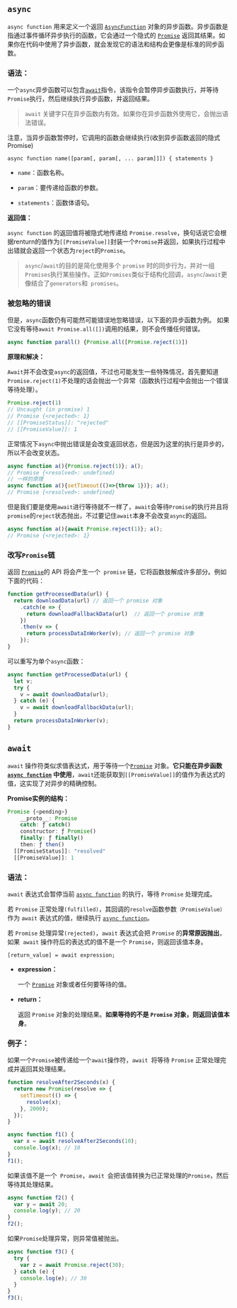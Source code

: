 ## `async`

`async function` 用来定义一个返回 [`AsyncFunction`](https://developer.mozilla.org/zh-CN/docs/Web/JavaScript/Reference/Global_Objects/AsyncFunction) 对象的异步函数。异步函数是指通过事件循环异步执行的函数，它会通过一个隐式的 [`Promise`](https://developer.mozilla.org/zh-CN/docs/Web/JavaScript/Reference/Global_Objects/Promise) 返回其结果。如果你在代码中使用了异步函数，就会发现它的语法和结构会更像是标准的同步函数。

### 语法：

一个`async`异步函数可以包含[`await`](https://developer.mozilla.org/zh-CN/docs/Web/JavaScript/Reference/Operators/await)指令，该指令会暂停异步函数执行，并等待`Promise`执行，然后继续执行异步函数，并返回结果。

> `await` 关键字只在异步函数内有效。如果你在异步函数外使用它，会抛出语法错误。

注意，当异步函数暂停时，它调用的函数会继续执行(收到异步函数返回的隐式Promise)

```
async function name([param[, param[, ... param]]]) { statements }
```

- `name`：函数名称。

- `param`：要传递给函数的参数。

- `statements`：函数体语句。

**返回值：**

`async function` 的返回值将被隐式地传递给 `Promise.resolve`，换句话说它会根据renturn的值作为`[[PromiseValue]]`封装一个`Promise`并返回，如果执行过程中出错就会返回一个状态为`reject`的`Promise`。

> `async`/`await`的目的是简化使用多个 `promise` 时的同步行为，并对一组 `Promises`执行某些操作。正如`Promises`类似于结构化回调，`async`/`await`更像结合了`generators`和` promises`。

### 被忽略的错误

但是，`async`函数仍有可能然可能错误地忽略错误，以下面的异步函数为例。 如果它没有等待`await Promise.all([])`调用的结果，则不会传播任何错误。

```js
async function parall() {Promise.all([Promise.reject(1)])
```

**原理和解决：**

`Await`并不会改变`async`的返回值，不过也可能发生一些特殊情况，首先要知道`Promise.reject(1)`不处理的话会抛出一个异常（函数执行过程中会抛出一个错误等待处理）。

```js
Promise.reject(1)
// Uncaught (in promise) 1
// Promise {<rejected>: 1}
// [[PromiseStatus]]: "rejected"
// [[PromiseValue]]: 1
```

正常情况下`async`中抛出错误是会改变返回状态，但是因为这里的执行是异步的，所以不会改变状态。

```js
async function a(){Promise.reject(1)}; a();
// Promise {<resolved>: undefined)
// 一样的原理
async function a(){setTimeout(()=>{throw 1})}; a();
// Promise {<resolved>: undefined}
```

但是我们要是使用`await`进行等待就不一样了，`await`会等待`Promise`的执行并且将`promise`的`reject`状态抛出，不过要记住`await`本身不会改变`async`的返回。

```js
async function a(){await Promise.reject(1)}; a();
// Promise {<rejected>: 1}
```

### 改写`Promise`链

返回 [`Promise`](https://developer.mozilla.org/zh-CN/docs/Web/JavaScript/Reference/Global_Objects/Promise)的 API 将会产生一个` promise` 链，它将函数肢解成许多部分。例如下面的代码：

```js
function getProcessedData(url) {
  return downloadData(url) // 返回一个 promise 对象
    .catch(e => {
      return downloadFallbackData(url)  // 返回一个 promise 对象
    })
    .then(v => {
      return processDataInWorker(v); // 返回一个 promise 对象
    });
}
```

可以重写为单个`async`函数：

```js
async function getProcessedData(url) {
  let v;
  try {
    v = await downloadData(url); 
  } catch (e) {
    v = await downloadFallbackData(url);
  }
  return processDataInWorker(v);
}
```

## `await`

`await` 操作符类似求值表达式，用于等待一个[`Promise`](https://developer.mozilla.org/zh-CN/docs/Web/JavaScript/Reference/Global_Objects/Promise) 对象。**它只能在异步函数 [`async function`](https://developer.mozilla.org/zh-CN/docs/Web/JavaScript/Reference/Statements/async_function) 中使用**，`await`还能获取到`[[PromiseValue]]`的值作为表达式的值，这实现了对异步的精确控制。

**Promise实例的结构：**

```js
Promise {<pending>}
	__proto__: Promise
    catch: ƒ catch()
    constructor: ƒ Promise()
    finally: ƒ finally()
    then: ƒ then()
  [[PromiseStatus]]: "resolved"
  [[PromiseValue]]: 1
```

### 语法：

`await` 表达式会暂停当前 [`async function`](https://developer.mozilla.org/zh-CN/docs/Web/JavaScript/Reference/Statements/async_function) 的执行，等待 `Promise` 处理完成。

若 `Promise` 正常处理`(fulfilled)`，其回调的`resolve`函数参数`（PromiseValue）`作为 `await` 表达式的值，继续执行 [`async function`](https://developer.mozilla.org/zh-CN/docs/Web/JavaScript/Reference/Statements/async_function)。

若 `Promise` 处理异常`(rejected)`，`await` 表达式会把 `Promise` 的**异常原因抛出**，如果` await` 操作符后的表达式的值不是一个 `Promise`，则返回该值本身。

```
[return_value] = await expression;
```

- **expression：**

  一个 [`Promise`](https://developer.mozilla.org/zh-CN/docs/Web/JavaScript/Reference/Global_Objects/Promise) 对象或者任何要等待的值。

- **return：**

  返回 `Promise` 对象的处理结果。**如果等待的不是 `Promise` 对象，则返回该值本身**。

### 例子：

如果一个` Promise `被传递给一个` await `操作符，`await `将等待 `Promise` 正常处理完成并返回其处理结果。

```js
function resolveAfter2Seconds(x) {
  return new Promise(resolve => {
    setTimeout(() => {
      resolve(x);
    }, 2000);
  });
}

async function f1() {
  var x = await resolveAfter2Seconds(10);
  console.log(x); // 10
}
f1();
```

如果该值不是一个` Promise`，`await `会把该值转换为已正常处理的`Promise`，然后等待其处理结果。

```js
async function f2() {
  var y = await 20;
  console.log(y); // 20
}
f2();
```

如果` Promise `处理异常，则异常值被抛出。

```js
async function f3() {
  try {
    var z = await Promise.reject(30);
  } catch (e) {
    console.log(e); // 30
  }
}
f3();
```